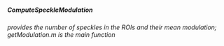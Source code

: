 ##### **ComputeSpeckleModulation**
###### provides the number of speckles in the ROIs and their mean modulation; getModulation.m is the main function
